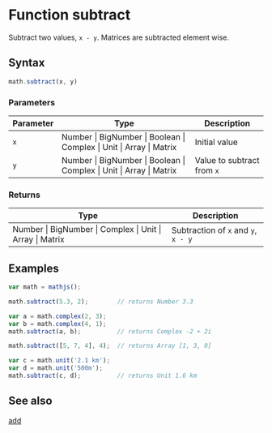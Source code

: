 # Function subtract

Subtract two values, `x - y`. Matrices are subtracted element wise.


## Syntax

```js
math.subtract(x, y)
```

### Parameters

Parameter | Type | Description
--------- | ---- | -----------
`x`       | Number &#124; BigNumber &#124; Boolean &#124; Complex &#124; Unit &#124; Array &#124; Matrix | Initial value
`y`       | Number &#124; BigNumber &#124; Boolean &#124; Complex &#124; Unit &#124; Array &#124; Matrix | Value to subtract from `x`

### Returns

Type | Description
---- | -----------
Number &#124; BigNumber &#124; Complex &#124; Unit &#124; Array &#124; Matrix | Subtraction of `x` and `y`, `x - y`


## Examples

```js
var math = mathjs();

math.subtract(5.3, 2);        // returns Number 3.3

var a = math.complex(2, 3);
var b = math.complex(4, 1);
math.subtract(a, b);          // returns Complex -2 + 2i

math.subtract([5, 7, 4], 4);  // returns Array [1, 3, 0]

var c = math.unit('2.1 km');
var d = math.unit('500m');
math.subtract(c, d);          // returns Unit 1.6 km
```


## See also

[add](add.md)
